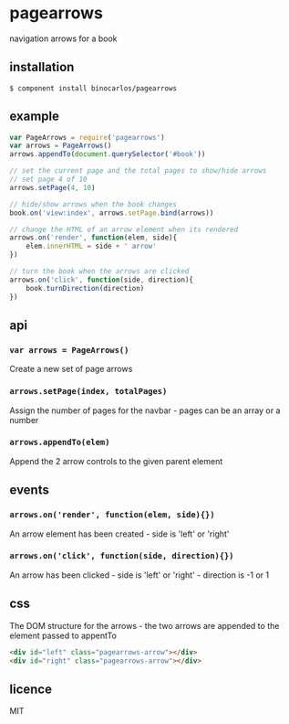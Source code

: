 pagearrows
==========

navigation arrows for a book

## installation

```
$ component install binocarlos/pagearrows
```

## example

```js
var PageArrows = require('pagearrows')
var arrows = PageArrows()
arrows.appendTo(document.querySelector('#book'))

// set the current page and the total pages to show/hide arrows
// set page 4 of 10
arrows.setPage(4, 10)

// hide/show arrows when the book changes
book.on('view:index', arrows.setPage.bind(arrows))

// change the HTML of an arrow element when its rendered
arrows.on('render', function(elem, side){
	elem.innerHTML = side + ' arrow'
})

// turn the book when the arrows are clicked
arrows.on('click', function(side, direction){
	book.turnDirection(direction)
})
```

## api

### `var arrows = PageArrows()`

Create a new set of page arrows

### `arrows.setPage(index, totalPages)`

Assign the number of pages for the navbar - pages can be an array or a number

### `arrows.appendTo(elem)`

Append the 2 arrow controls to the given parent element

## events

### `arrows.on('render', function(elem, side){})`

An arrow element has been created - side is 'left' or 'right'

### `arrows.on('click', function(side, direction){})`

An arrow has been clicked - side is 'left' or 'right' - direction is -1 or 1

## css

The DOM structure for the arrows - the two arrows are appended to the element passed to appentTo

```html
<div id="left" class="pagearrows-arrow"></div>
<div id="right" class="pagearrows-arrow"></div>
```

## licence
MIT